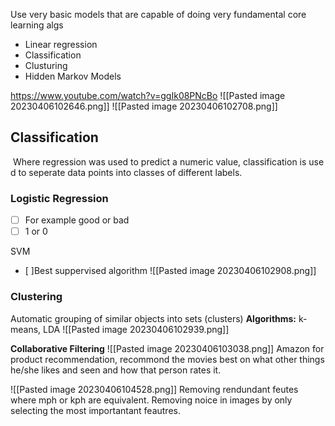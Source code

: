 
Use very basic models that are capable of doing very fundamental core learning algs
-  Linear regression 
- Classification
- Clusturing 
- Hidden Markov Models

https://www.youtube.com/watch?v=ggIk08PNcBo 
![[Pasted image 20230406102646.png]]
![[Pasted image 20230406102708.png]]
## Classification

 Where regression was used to predict a numeric value, classification is used to seperate data points into classes of different labels. 



### Logistic Regression 
- [ ] For example good or bad
- [ ] 1 or 0

SVM
- [ ]Best suppervised algorithm
![[Pasted image 20230406102908.png]]


### Clustering
Automatic grouping of similar objects into sets (clusters)
**Algorithms:** k- means, LDA
![[Pasted image 20230406102939.png]]

**Collaborative Filtering**
![[Pasted image 20230406103038.png]] 
Amazon for product recommendation, recommond the movies best on what other things he/she likes and seen and how that person rates it.

![[Pasted image 20230406104528.png]]
Removing rendundant feutes where mph or kph are equivalent.
Removing noice in images by only selecting the most importantant feautres.



